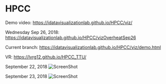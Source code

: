 # HPCC
Demo video:  https://idatavisualizationlab.github.io/HPCC/viz/

Wednesday Sep 26, 2018: https://idatavisualizationlab.github.io/HPCC/vizOverheatSep26

Current branch:  https://idatavisualizationlab.github.io/HPCC/viz/demo.html

VR: https://lvrg12.github.io/HPCC_TTU/

September 22, 2018
![ScreenShot](https://github.com/iDataVisualizationLab/HPCC/blob/master/viz/Images_cases/suddenIncrease_Sep22.png)

September 23, 2018
![ScreenShot](https://github.com/iDataVisualizationLab/HPCC/blob/master/viz/Images_cases/sudden_Sep23_1.png)